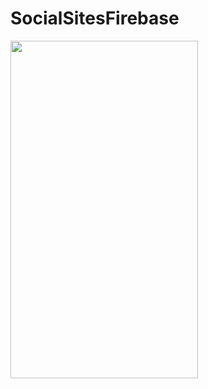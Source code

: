 # SocialSitesFirebase

<img src="https://github.com/iamnk140/SocialSitesFirebase/blob/master/device-2020-02-23-190001.png" width="300" height="540" />
